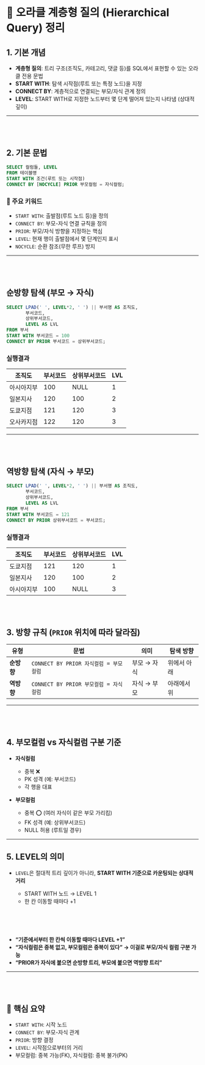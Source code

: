 
# 📌 오라클 계층형 질의 (Hierarchical Query) 정리

## 1. 기본 개념

* **계층형 질의**: 트리 구조(조직도, 카테고리, 댓글 등)를 SQL에서 표현할 수 있는 오라클 전용 문법
* **START WITH**: 탐색 시작점(루트 또는 특정 노드)을 지정
* **CONNECT BY**: 계층적으로 연결되는 부모/자식 관계 정의
* **LEVEL**: START WITH로 지정한 노드부터 몇 단계 떨어져 있는지 나타냄 (상대적 깊이)

---
<div style="margin-top:80px;"></div>

## 2. 기본 문법

```sql
SELECT 컬럼들, LEVEL
FROM 테이블명
START WITH 조건(루트 또는 시작점)
CONNECT BY [NOCYCLE] PRIOR 부모컬럼 = 자식컬럼;
```

### 🔑 주요 키워드

* `START WITH`: 출발점(루트 노드 등)을 정의
* `CONNECT BY`: 부모-자식 연결 규칙을 정의
* `PRIOR`: 부모/자식 방향을 지정하는 핵심
* `LEVEL`: 현재 행이 출발점에서 몇 단계인지 표시
* `NOCYCLE`: 순환 참조(무한 루프) 방지

---

<div style="margin-top:80px;"></div>

## 순방향 탐색 (부모 → 자식)

```sql
SELECT LPAD(' ', LEVEL*2, ' ') || 부서명 AS 조직도,
       부서코드,
       상위부서코드,
       LEVEL AS LVL
FROM 부서
START WITH 부서코드 = 100
CONNECT BY PRIOR 부서코드 = 상위부서코드;
```


### 실행결과

| 조직도   | 부서코드 | 상위부서코드 | LVL |
| ----- | ---- | ------ | --- |
| 아시아지부 | 100  | NULL   | 1   |
| 일본지사  | 120  | 100    | 2   |
| 도쿄지점  | 121  | 120    | 3   |
| 오사카지점 | 122  | 120    | 3   |

---

<div style="margin-top:80px;"></div>

## 역방향 탐색 (자식 → 부모)

```sql
SELECT LPAD(' ', LEVEL*2, ' ') || 부서명 AS 조직도,
       부서코드,
       상위부서코드,
       LEVEL AS LVL
FROM 부서
START WITH 부서코드 = 121
CONNECT BY PRIOR 상위부서코드 = 부서코드;
```

### 실행결과
| 조직도   | 부서코드 | 상위부서코드 | LVL |
| ----- | ---- | ------ | --- |
| 도쿄지점  | 121  | 120    | 1   |
| 일본지사  | 120  | 100    | 2   |
| 아시아지부 | 100  | NULL   | 3   |





<div style="margin-top:80px;"></div>



## 3. 방향 규칙 (`PRIOR` 위치에 따라 달라짐)

| 유형      | 문법                             | 의미      | 탐색 방향  |
| ------- | ------------------------------ | ------- | ------ |
| **순방향** | `CONNECT BY PRIOR 자식컬럼 = 부모컬럼` | 부모 → 자식 | 위에서 아래 |
| **역방향** | `CONNECT BY PRIOR 부모컬럼 = 자식컬럼` | 자식 → 부모 | 아래에서 위 |

---

<div style="margin-top:80px;"></div>

## 4. 부모컬럼 vs 자식컬럼 구분 기준 

* **자식컬럼**

  * 중복 ❌
  * PK 성격 (예: 부서코드)
  * 각 행을 대표

* **부모컬럼**

  * 중복 ⭕ (여러 자식이 같은 부모 가리킴)
  * FK 성격 (예: 상위부서코드)
  * NULL 허용 (루트일 경우)

---


## 5. LEVEL의 의미

* `LEVEL`은 절대적 트리 깊이가 아니라, **START WITH 기준으로 카운팅되는 상대적 거리**

  * START WITH 노드 → LEVEL 1
  * 한 칸 이동할 때마다 +1


<div style="margin-top:80px;"></div>

* **“기준에서부터 한 칸씩 이동할 때마다 LEVEL +1”**
* **“자식컬럼은 중복 없고, 부모컬럼은 중복이 있다” → 이걸로 부모/자식 컬럼 구분 가능**
* **“PRIOR가 자식에 붙으면 순방향 트리, 부모에 붙으면 역방향 트리”**

---

<div style="margin-top:80px;"></div>

## 🎯 핵심 요약

* `START WITH`: 시작 노드
* `CONNECT BY`: 부모-자식 관계
* `PRIOR`: 방향 결정
* `LEVEL`: 시작점으로부터의 거리
* 부모컬럼: 중복 가능(FK), 자식컬럼: 중복 불가(PK)

